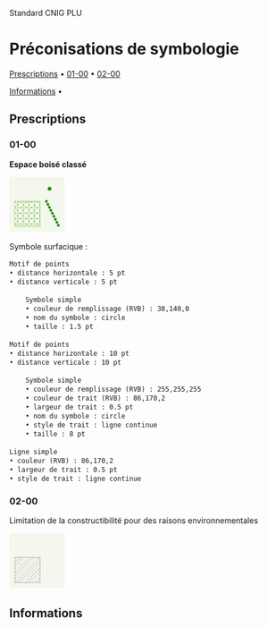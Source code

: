 Standard CNIG PLU

# Préconisations de symbologie

[Prescriptions](#prescriptions) • [01-00](#01-00) • [02-00](#02-00)

[Informations](#informations) •

## Prescriptions

### 01-00

**Espace boisé classé**

![PSC-01-00](/PLU/vignettes/PSC-01-00.png)

Symbole surfacique :  
```
Motif de points
• distance horizontale : 5 pt
• distance verticale : 5 pt

    Symbole simple
    • couleur de remplissage (RVB) : 38,140,0
    • nom du symbole : circle
    • taille : 1.5 pt

Motif de points
• distance horizontale : 10 pt
• distance verticale : 10 pt

    Symbole simple
    • couleur de remplissage (RVB) : 255,255,255
    • couleur de trait (RVB) : 86,170,2
    • largeur de trait : 0.5 pt
    • nom du symbole : circle
    • style de trait : ligne continue
    • taille : 8 pt

Ligne simple
• couleur (RVB) : 86,170,2
• largeur de trait : 0.5 pt
• style de trait : ligne continue
```


### 02-00

Limitation de la constructibilité pour des raisons environnementales

![PSC-02-00](/PLU/vignettes/PSC-02-00.png)


## Informations
